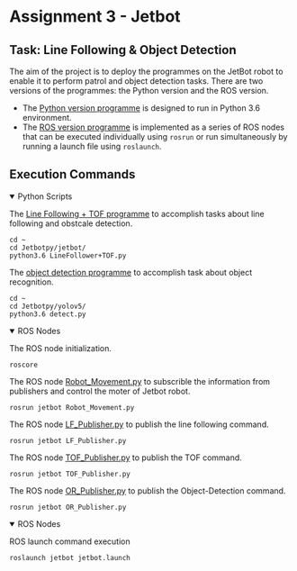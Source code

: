 # Assignment 3 - Jetbot
## Task: Line Following & Object Detection

The aim of the project is to deploy the programmes on the JetBot robot to enable it to perform patrol and object detection tasks. There are two versions of the programmes: the Python version and the ROS version. 
+ The [Python version programme](https://github.com/alstondu/jetbot-ass3/tree/main/Jetbotpy)  is designed to run in Python 3.6 environment. 
+ The [ROS version programme](https://github.com/alstondu/jetbot-ass3/tree/main/jetbot) is implemented as a series of ROS nodes that can be executed individually using `rosrun` or run simultaneously by running a launch file using `roslaunch`.

## Execution Commands
<details open>
<summary>Python Scripts</summary>

The [Line Following + TOF programme](https://github.com/alstondu/jetbot-ass3/tree/main/Jetbotpy/jetbot) to accomplish tasks about line following and obstcale detection.

```commandline
cd ~
cd Jetbotpy/jetbot/
python3.6 LineFollower+TOF.py
```

The [object detection programme](https://github.com/alstondu/jetbot-ass3/tree/main/Jetbotpy/yolov5) to accomplish task about object recognition.

```commandline
cd ~
cd Jetbotpy/yolov5/
python3.6 detect.py
```

</details>


<details open>
<summary>ROS Nodes</summary>

The ROS node initialization.

```commandline
roscore
```

The ROS node [Robot_Movement.py](https://github.com/alstondu/jetbot-ass3/blob/main/jetbot/scripts/jetbot/Robot_Movement.py) to subscrible the information from publishers and control the moter of Jetbot robot.

```commandline
rosrun jetbot Robot_Movement.py
```

The ROS node [LF_Publisher.py](https://github.com/alstondu/jetbot-ass3/blob/main/jetbot/scripts/jetbot/LF_Publisher.py) to publish the line following command.

```commandline
rosrun jetbot LF_Publisher.py
```

The ROS node [TOF_Publisher.py](https://github.com/alstondu/jetbot-ass3/blob/main/jetbot/scripts/jetbot/TOF_Publisher.py) to publish the TOF command.

```commandline
rosrun jetbot TOF_Publisher.py
```

The ROS node [OR_Publisher.py](https://github.com/alstondu/jetbot-ass3/blob/main/jetbot/scripts/yolov5/OR_Publisher.py) to publish the Object-Detection command.

```commandline
rosrun jetbot OR_Publisher.py
```

</details>


<details open>
<summary>ROS Nodes</summary>

ROS launch command execution

```commandline
roslaunch jetbot jetbot.launch
```

</details>
